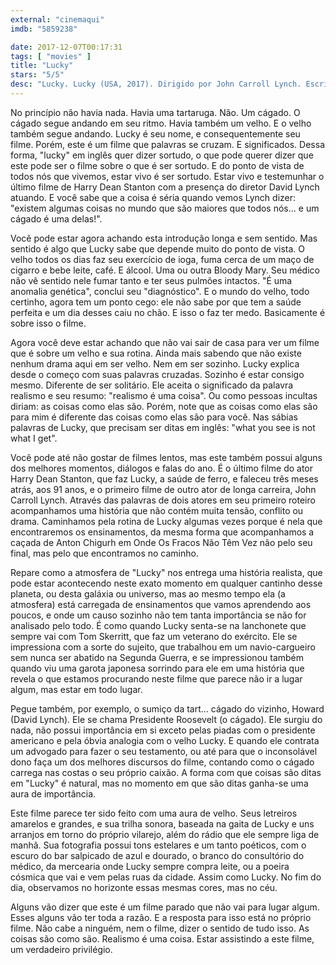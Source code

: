 ```yaml
---
external: "cinemaqui"
imdb: "5859238"

date: 2017-12-07T00:17:31
tags: [ "movies" ]
title: "Lucky"
stars: "5/5"
desc: "Lucky. Lucky (USA, 2017). Dirigido por John Carroll Lynch. Escrito por Logan Sparks, Drago Sumonja. Com Harry Dean Stanton (Lucky), David Lynch (Howard), Ron Livingston (Bobby Lawrence), Ed Begley Jr. (Dr. Christian Kneedler), Tom Skerritt (Fred), Beth Grant (Elaine), James Darren (Paulie), Barry Shabaka Henley (Joe), Yvonne Huff (Loretta). Crítica escrita para o site CinemAqui."
---
```

No princípio não havia nada. Havia uma tartaruga. Não. Um cágado. O cágado segue andando em seu ritmo. Havia também um velho. E o velho também segue andando. Lucky é seu nome, e consequentemente seu filme. Porém, este é um filme que palavras se cruzam. E significados. Dessa forma, "lucky" em inglês quer dizer sortudo, o que pode querer dizer que este pode ser o filme sobre o que é ser sortudo. E do ponto de vista de todos nós que vivemos, estar vivo é ser sortudo. Estar vivo e testemunhar o último filme de Harry Dean Stanton com a presença do diretor David Lynch atuando. E você sabe que a coisa é séria quando vemos Lynch dizer: "existem algumas coisas no mundo que são maiores que todos nós... e um cágado é uma delas!".

Você pode estar agora achando esta introdução longa e sem sentido. Mas sentido é algo que Lucky sabe que depende muito do ponto de vista. O velho todos os dias faz seu exercício de ioga, fuma cerca de um maço de cigarro e bebe leite, café. E álcool. Uma ou outra Bloody Mary. Seu médico não vê sentido nele fumar tanto e ter seus pulmões intactos. "É uma anomalia genética", conclui seu "diagnóstico". E o mundo do velho, todo certinho, agora tem um ponto cego: ele não sabe por que tem a saúde perfeita e um dia desses caiu no chão. E isso o faz ter medo. Basicamente é sobre isso o filme.

Agora você deve estar achando que não vai sair de casa para ver um filme que é sobre um velho e sua rotina. Ainda mais sabendo que não existe nenhum drama aqui em ser velho. Nem em ser sozinho. Lucky explica desde o começo com suas palavras cruzadas. Sozinho é estar consigo mesmo. Diferente de ser solitário. Ele aceita o significado da palavra realismo e seu resumo: "realismo é uma coisa". Ou como pessoas incultas diriam: as coisas como elas são. Porém, note que as coisas como elas são para mim é diferente das coisas como elas são para você. Nas sábias palavras de Lucky, que precisam ser ditas em inglês: "what you see is not what I get".

Você pode até não gostar de filmes lentos, mas este também possui alguns dos melhores momentos, diálogos e falas do ano. É o último filme do ator Harry Dean Stanton, que faz Lucky, a saúde de ferro, e faleceu três meses atrás, aos 91 anos, e o primeiro filme de outro ator de longa carreira, John Carroll Lynch. Através das palavras de dois atores em seu primeiro roteiro acompanhamos uma história que não contém muita tensão, conflito ou drama. Caminhamos pela rotina de Lucky algumas vezes porque é nela que encontraremos os ensinamentos, da mesma forma que acompanhamos a caçada de Anton Chigurh em Onde Os Fracos Não Têm Vez não pelo seu final, mas pelo que encontramos no caminho.

Repare como a atmosfera de "Lucky" nos entrega uma história realista, que pode estar acontecendo neste exato momento em qualquer cantinho desse planeta, ou desta galáxia ou universo, mas ao mesmo tempo ela (a atmosfera) está carregada de ensinamentos que vamos aprendendo aos poucos, e onde um causo sozinho não tem tanta importância se não for analisado pelo todo. É como quando Lucky senta-se na lanchonete que sempre vai com Tom Skerritt, que faz um veterano do exército. Ele se impressiona com a sorte do sujeito, que trabalhou em um navio-cargueiro sem nunca ser abatido na Segunda Guerra, e se impressionou também quando viu uma garota japonesa sorrindo para ele em uma história que revela o que estamos procurando neste filme que parece não ir a lugar algum, mas estar em todo lugar.

Pegue também, por exemplo, o sumiço da tart... cágado do vizinho, Howard (David Lynch). Ele se chama Presidente Roosevelt (o cágado). Ele surgiu do nada, não possui importância em si exceto pelas piadas com o presidente americano e pela óbvia analogia com o velho Lucky. E quando ele contrata um advogado para fazer o seu testamento, ou até para que o inconsolável dono faça um dos melhores discursos do filme, contando como o cágado carrega nas costas o seu próprio caixão. A forma com que coisas são ditas em "Lucky" é natural, mas no momento em que são ditas ganha-se uma aura de importância.

Este filme parece ter sido feito com uma aura de velho. Seus letreiros amarelos e grandes, e sua trilha sonora, baseada na gaita de Lucky e uns arranjos em torno do próprio vilarejo, além do rádio que ele sempre liga de manhã. Sua fotografia possui tons estelares e um tanto poéticos, com o escuro do bar salpicado de azul e dourado, o branco do consultório do médico, da mercearia onde Lucky sempre compra leite, ou a poeira cósmica que vai e vem pelas ruas da cidade. Assim como Lucky. No fim do dia, observamos no horizonte essas mesmas cores, mas no céu.

Alguns vão dizer que este é um filme parado que não vai para lugar algum. Esses alguns vão ter toda a razão. E a resposta para isso está no próprio filme. Não cabe a ninguém, nem o filme, dizer o sentido de tudo isso. As coisas são como são. Realismo é uma coisa. Estar assistindo a este filme, um verdadeiro privilégio.
